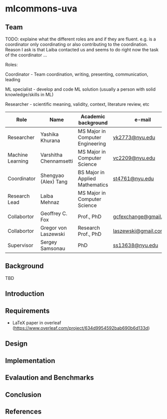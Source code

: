 # mlcommons-uva


## Team

TODO: explaine what the different roles are and if they are fluent. e.g. is a coordinator only coordinating or also contributing to the coordination.
Reason I ask is that Laiba contacted us and seems to do right now the task of the coordinator ...

Roles:

Coordinator - Team coordination, writing, presenting, communication, leading 

ML specialist - develop and code ML solution (usually a person with solid knowledge/skills in ML) 

Researcher - scientific meaning, validity, context, literature review, etc 


Role | Name | Academic background | e-mail
| --- | --- | --- | --- |
| Researcher | Yashika Khurana | MS Major in Computer Engineering | <yk2773@nyu.edu>
| Machine Learning |  Varshitha Chennamsetti | MS Major in Computer Science | <vc2209@nyu.edu>
| Coordinator | Shengyao (Alex) Tang |  BS Major in Applied Mathematics | <st4761@nyu.edu>
| Research Lead | Laiba Mehnaz|  MS Major in Computer Science
| Collabortor | Geoffrey C. Fox | Prof., PhD | <gcfexchange@gmail.com>
| Collabortor | Gregor von Laszewski | Research Prof., PhD | <laszewski@gmail.com>
| Supervisor | Sergey Samsonau | PhD | <ss13638@nyu.edu>

## Background

TBD

## Introduction

## Requirements

* LaTeX paper in overleaf (https://www.overleaf.com/project/634d9954592bab690b6d133d)

## Design

## Implementation

## Evalaution and Benchmarks

## Conclusion

## References
